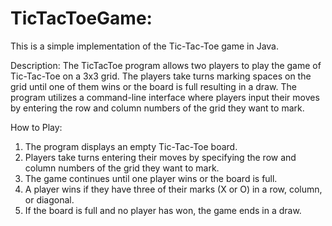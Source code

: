 # TicTacToeGame:
This is a simple implementation of the Tic-Tac-Toe game in Java.


Description:
The TicTacToe program allows two players to play the game of Tic-Tac-Toe on a 3x3 grid. The players take turns marking spaces on the grid until one of them wins or the board is full resulting in a draw.
The program utilizes a command-line interface where players input their moves by entering the row and column numbers of the grid they want to mark.


How to Play:
1.	The program displays an empty Tic-Tac-Toe board.
2.	Players take turns entering their moves by specifying the row and column numbers of the grid they want to mark.
3.	The game continues until one player wins or the board is full.
4.	A player wins if they have three of their marks (X or O) in a row, column, or diagonal.
5.	If the board is full and no player has won, the game ends in a draw.

